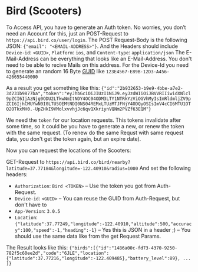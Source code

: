 # Bird (Scooters)

To Access API, you have to generate an Auth token. No worries, you don’t need an Account for this, just an POST-Request to `https://api.bird.co/user/login`. The POST Request-Body is the following JSON:
`{"email": "<EMAIL-ADDRESS>"}`.
And the Headers should include `Device-id`: `<GUID>`, `Platform`: `ios`, and `Content-type`: `application/json`
The E-Mail-Address can be everything that looks like an E-Mail-Address. You don't need to be able to recive Mails on this address.
For the Device-Id you need to generate an random 16 Byte [GUID](https://en.wikipedia.org/wiki/Universally_unique_identifier) like `123E4567-E89B-12D3-A456-426655440000`

As a result you get something like this: `{"id":"2b932653-b9e9-4bbe-a7e2-3d231b9877ba","token":"eyJhbGciOiJIUzI1NiJ9.eyJzdWIiOiJBVVRIIiwidXNlcl9pZCI6IjAzNjg0ODU2LTkwNmItNDY4OC04ODM3LTY1NTRkYzViOGVhMyIsImRldmljZV9pZCI6IjhCMUYwN0I0LTU5OEMtNDI0NS04REMxLTUzMTJFNjY4ODQyOSIsImV4cCI6MTU1OTQ2OTkxMH0.-UpZHkI9VMolxvvhjJc6qvQXkriynVQNm2PVZf63EQM"}`

We need the `token` for our location requests. This tokens invalidate after some time, so it could be you have to generate a new, or renew the token with the same request. (To renew do the same Requst with same request data, you don't get the token again, but an expire date).

Now you can request the locations of the Scooters:

GET-Request to `https://api.bird.co/bird/nearby?latitude=37.77184&longitude=-122.40910&radius=1000`
And set the following headers:

 * `Authorization`: `Bird <TOKEN>` – Use the token you got from Auth-Request.
 * `Device-id`: `<GUID>` – You can reuse the GUID from Auth-Request, but don't have to
 * `App-Version`: `3.0.5`
 * `Location`: `{"latitude":37.77249,"longitude":-122.40910,"altitude":500,"accuracy":100,"speed":-1,"heading":-1}` – Yes this is JSON in a header ;) – You should use the same data like from the get Request Params.

 The Result looks like this: `{"birds":[{"id":"1486a00c-fd73-4370-9250-782f5c60ee2d","code":"6JLE","location":{"latitude":37.77216,"longitude":-122.409485},"battery_level":89}, ... ]}`
